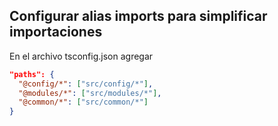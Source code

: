 
## Configurar alias imports para simplificar importaciones

En el archivo tsconfig.json agregar

```json
"paths": {
  "@config/*": ["src/config/*"],
  "@modules/*": ["src/modules/*"],
  "@common/*": ["src/common/*"]
}
```